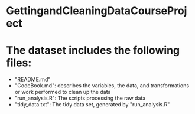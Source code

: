 GettingandCleaningDataCourseProject
===================================

The dataset includes the following files:
=========================================
- "README.md"
- "CodeBook.md":
  describes the variables, the data, and transformations or work performed to clean up the data
- "run_analysis.R":
  The scripts processing the raw data
- "tidy_data.txt": 
  The tidy data set, generated by "run_analysis.R"